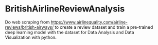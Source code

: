 # BritishAirlineReviewAnalysis
Do web scraping from https://www.airlinequality.com/airline-reviews/british-airways/ to create a review dataset and train a pre-trained deep learning model with the dataset for Data Analysis and Data Visualization with python.

